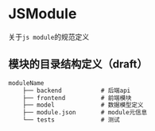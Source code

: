 # JSModule

关于`js module`的规范定义


## 模块的目录结构定义（draft）
```cmd
moduleName
    ├── backend           # 后端api
    ├── frontend          # 前端模块
    ├── model             # 数据模型定义
    ├── module.json       # module元信息
    └── tests             # 测试
```